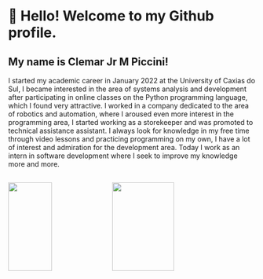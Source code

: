 # 👋 Hello! Welcome to my Github profile.
## My name is Clemar Jr M Piccini!

I started my academic career in January 2022 at the University of Caxias do Sul, I became interested in the area of ​​systems analysis and development after participating in online classes on the Python programming language, which I found very attractive. I worked in a company dedicated to the area of robotics and automation, where I aroused even more interest in the programming area, I started working as a storekeeper and was promoted to technical assistance assistant. I always look for knowledge in my free time through video lessons and practicing programming on my own, I have a lot of interest and admiration for the development area. Today I work as an intern in software development where I seek to improve my knowledge more and more.
##
<div>
<a href="https://github.com/ClemarPiccini">
<img height="180em" width="42%" src="https://github-readme-stats.vercel.app/api/top-langs/?username=ClemarPiccini&layout=compact&langs_count=7&theme=dracula"/><img height="180em" width="50%" src="https://github-readme-stats.vercel.app/api?username=ClemarPiccini&show_icons=true&theme=dracula&include_all_commits=true&count_private=true"/>
</div>
